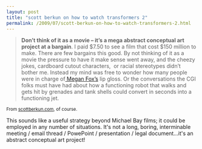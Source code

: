 ```yaml
---
layout: post
title: "scott berkun on how to watch transformers 2"
permalink: /2009/07/scott-berkun-on-how-to-watch-transformers-2.html
---
```


<blockquote><strong>Don’t think of it as a movie – it’s a mega abstract conceptual art project at a bargain</strong>. I paid $7.50 to see a film that cost $150 million to make. There are few bargains this good. By not thinking of it as a movie the pressure to have it make sense went away, and the cheezy jokes, cardboard cutout characters,&#0160; or racial stereotypes didn’t bother me. Instead my mind was free to wonder how many people were in charge of<a href="http://www.imdb.com/name/nm1083271/"> Megan Fox’s</a> lip gloss. Or the conversations the CGI folks must have had about how a functioning robot that walks and gets hit by grenades and tank shells could convert in seconds into a functioning jet.</blockquote>

<p><small>From <a href="http://www.scottberkun.com/blog/2009/how-to-watch-michael-bay/">scottberkun.com</a>, of course.</small></p>

<p>This sounds like a useful strategy beyond Michael Bay films; it could be employed in any number of situations.  It&#39;s not a long, boring, interminable meeting / email thread / PowePoint / presentation / legal document...it&#39;s an abstract conceptual art project!</p>


